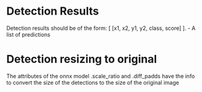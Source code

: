 # Detection Results

Detection results should be of the form: [ [x1, x2, y1, y2, class, score] ].
    - A list of predictions

# Detection resizing to original

The attributes of the onnx model .scale_ratio and .diff_padds have the info
to convert the size of the detections to the size of the original image
